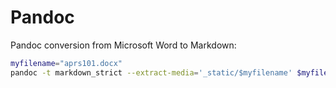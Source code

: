 # Pandoc

Pandoc conversion from Microsoft Word to Markdown:

```bash
myfilename="aprs101.docx"
pandoc -t markdown_strict --extract-media='_static/$myfilename' $myfilename.docx -o $myfilename.md
```
